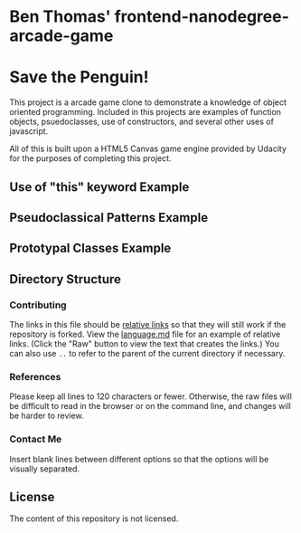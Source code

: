 Ben Thomas' frontend-nanodegree-arcade-game
===============================

# Save the Penguin!

This project is a arcade game clone to demonstrate a knowledge of object oriented programming. 
Included in this projects are examples of function objects, psuedoclasses, use of constructors, and 
several other uses of javascript. 

All of this is built upon a HTML5 Canvas game engine provided by Udacity for the purposes of 
completing this project. 

## Use of "this" keyword Example

## Pseudoclassical Patterns Example

## Prototypal Classes Example 

## Directory Structure

### Contributing

The links in this file should be [relative links](http://compugoddess.com/relative-vs-absolute-links/)
so that they will still work if the repository is forked.  View the [language.md](language.md)
file for an example of relative links.  (Click the "Raw" button to view the text that creates the
links.)  You can also use `..` to refer to the parent of the current directory if necessary.

### References

Please keep all lines to 120 characters or fewer.  Otherwise, the raw files
will be difficult to read in the browser or on the command line, and changes
will be harder to review.

### Contact Me

Insert blank lines between different options so that the options will be
visually separated.

## License

The content of this repository is not licensed. 